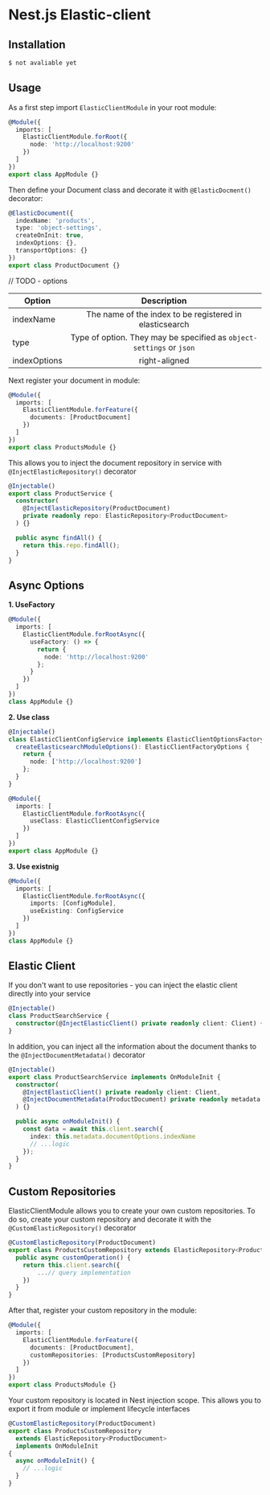 # Nest.js Elastic-client

## Installation

```bash
$ not avaliable yet
```

## Usage

As a first step import `ElasticClientModule` in your root module:

```typescript
@Module({
  imports: [
    ElasticClientModule.forRoot({
      node: 'http://localhost:9200'
    })
  ]
})
export class AppModule {}
```

Then define your Document class and decorate it with `@ElasticDocment()` decorator:

```typescript
@ElasticDocument({
  indexName: 'products',
  type: 'object-settings',
  createOnInit: true,
  indexOptions: {},
  transportOptions: {}
})
export class ProductDocument {}
```

// TODO - options

| Option       |                             Description                              |
| ------------ | :------------------------------------------------------------------: |
| indexName    |       The name of the index to be registered in elasticsearch        |
| type         | Type of option. They may be specified as `object-settings` or `json` |
| indexOptions |                            right-aligned                             |

Next register your document in module:

```typescript
@Module({
  imports: [
    ElasticClientModule.forFeature({
      documents: [ProductDocument]
    })
  ]
})
export class ProductsModule {}
```

This allows you to inject the document repository in service with `@InjectElasticRepository()` decorator

```typescript
@Injectable()
export class ProductService {
  constructor(
    @InjectElasticRepository(ProductDocument)
    private readonly repo: ElasticRepository<ProductDocument>
  ) {}

  public async findAll() {
    return this.repo.findAll();
  }
}
```

## Async Options

**1. UseFactory**

```typescript
@Module({
  imports: [
    ElasticClientModule.forRootAsync({
      useFactory: () => {
        return {
          node: 'http://localhost:9200'
        };
      }
    })
  ]
})
class AppModule {}
```

**2. Use class**

```typescript
@Injectable()
class ElasticClientConfigService implements ElasticClientOptionsFactory {
  createElasticsearchModuleOptions(): ElasticClientFactoryOptions {
    return {
      node: ['http://localhost:9200']
    };
  }
}
```

```typescript
@Module({
  imports: [
    ElasticClientModule.forRootAsync({
      useClass: ElasticClientConfigService
    })
  ]
})
export class AppModule {}
```

**3. Use existnig**

```typescript
@Module({
  imports: [
    ElasticClientModule.forRootAsync({
      imports: [ConfigModule],
      useExisting: ConfigService
    })
  ]
})
class AppModule {}
```

## Elastic Client

If you don't want to use repositories - you can inject the elastic client directly into your service

```typescript
@Injectable()
class ProductSearchService {
  constructor(@InjectElasticClient() private readonly client: Client) {}
}
```

In addition, you can inject all the information about the document thanks to the `@InjectDocumentMetadata()` decorator

```typescript
@Injectable()
export class ProductSearchService implements OnModuleInit {
  constructor(
    @InjectElasticClient() private readonly client: Client,
    @InjectDocumentMetadata(ProductDocument) private readonly metadata: ElasticDocumentMetadata
  ) {}

  public async onModuleInit() {
    const data = await this.client.search({
      index: this.metadata.documentOptions.indexName
      // ...logic
    });
  }
}
```

## Custom Repositories

ElasticClientModule allows you to create your own custom repositories. To do so, create your custom repository and decorate it with the `@CustomElasticRepository()` decorator

```typescript
@CustomElasticRepository(ProductDocument)
export class ProductsCustomRepository extends ElasticRepository<ProductDocument> {
  public async customOperation() {
    return this.client.search({
        ...// query implementation
    })
  }
}
```

After that, register your custom repository in the module:

```typescript
@Module({
  imports: [
    ElasticClientModule.forFeature({
      documents: [ProductDocument],
      customRepositories: [ProductsCustomRepository]
    })
  ]
})
export class ProductsModule {}
```

Your custom repository is located in Nest injection scope. This allows you to export it from module or implement lifecycle interfaces

```typescript
@CustomElasticRepository(ProductDocument)
export class ProductsCustomRepository
  extends ElasticRepository<ProductDocument>
  implements OnModuleInit
{
  async onModuleInit() {
    // ...logic
  }
}
```
